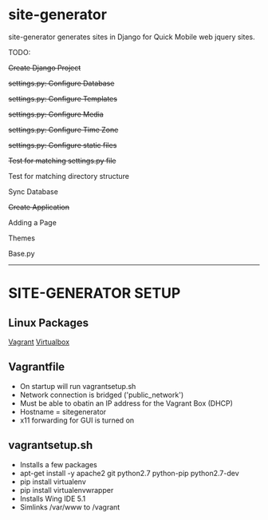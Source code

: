 site-generator
==============

site-generator generates sites in Django for Quick Mobile web jquery sites. 

TODO:

~~Create Django Project~~

~~settings.py: Configure Database~~

~~settings.py: Configure Templates~~

~~settings.py: Configure Media~~

~~settings.py: Configure Time Zone~~

~~settings.py: Configure static files~~

~~Test for matching settings.py file~~

Test for matching directory structure

Sync Database 

~~Create Application~~

Adding a Page

Themes

Base.py	



-------------------------------------------------------------------------------
SITE-GENERATOR SETUP
=============================

## Linux Packages
[Vagrant](https://www.vagrantup.com/)
[Virtualbox](https://www.virtualbox.org/wiki/Linux_Downloads)

## Vagrantfile
- On startup will run vagrantsetup.sh
- Network connection is bridged ('public_network')
 - Must be able to obatin an IP address for the Vagrant Box (DHCP)
- Hostname = sitegenerator
- x11 forwarding for GUI is turned on

## vagrantsetup.sh
- Installs a few packages
 - apt-get install -y apache2 git python2.7 python-pip python2.7-dev
 - pip install virtualenv
 - pip install virtualenvwrapper
- Installs Wing IDE 5.1
- Simlinks /var/www to /vagrant
